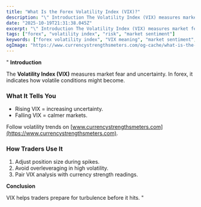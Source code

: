 ```yaml
---
title: "What Is the Forex Volatility Index (VIX)?"
description: "\" Introduction The Volatility Index (VIX) measures market fear and uncertainty..."
date: "2025-10-19T21:31:38.045Z"
excerpt: "\" Introduction The Volatility Index (VIX) measures market fear and uncertainty. In forex, it indicates how volatile conditions might become. What It Tells You - Rising VIX = increasing uncertainty. - Falling VIX = calmer markets. Follow volatility trends on [www.currencystrengthsmeters.com](https://www.currencystrengthsmeters.com). How Traders Use It 1. Adjust position size during..."
tags: ["forex", "volatility index", "risk", "market sentiment"]
keywords: ["forex volatility index", "VIX meaning", "market sentiment", "risk gauge forex", "volatility tools"]
ogImage: "https://www.currencystrengthsmeters.com/og-cache/what-is-the-forex-volatility-index-vix.jpg"
---
```

"
**Introduction**

The **Volatility Index (VIX)** measures market fear and uncertainty. In forex, it indicates how volatile conditions might become.

### What It Tells You

- Rising VIX = increasing uncertainty.  
- Falling VIX = calmer markets.  

Follow volatility trends on [www.currencystrengthsmeters.com](https://www.currencystrengthsmeters.com).

### How Traders Use It

1. Adjust position size during spikes.  
2. Avoid overleveraging in high volatility.  
3. Pair VIX analysis with currency strength readings.

**Conclusion**

VIX helps traders prepare for turbulence before it hits.
"
